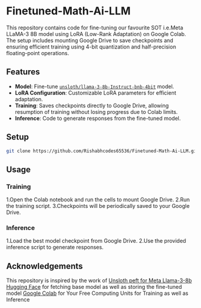 # Finetuned-Math-Ai-LLM
This repository contains code for fine-tuning our favourite SOT i.e.Meta LLaMA-3 8B model using LoRA (Low-Rank Adaptation) on Google Colab. The setup includes mounting Google Drive to save checkpoints and ensuring efficient training using 4-bit quantization and half-precision floating-point operations.

## Features

- **Model**: Fine-tune [`unsloth/llama-3-8b-Instruct-bnb-4bit`](https://huggingface.co/unsloth/llama-3-8b-Instruct-bnb-4bit) model.
- **LoRA Configuration**: Customizable LoRA parameters for efficient adaptation.
- **Training**: Saves checkpoints directly to Google Drive, allowing resumption of training without losing progress due to Colab limits.
- **Inference**: Code to generate responses from the fine-tuned model.


## Setup
```bash
git clone https://github.com/Rishabhcodes65536/Finetuned-Math-Ai-LLM.git
```

## Usage

### Training
1.Open the Colab notebook and run the cells to mount Google Drive.
2.Run the training script.
3.Checkpoints will be periodically saved to your Google Drive.

### Inference
1.Load the best model checkpoint from Google Drive.
2.Use the provided inference script to generate responses.

## Acknowledgements
This repository is inspired by the work of [Unsloth peft for Meta Llama-3-8b](https://github.com/unslothai/unsloth)
[Hugging Face](https://huggingface.co) for fetching base model as well as storing the fine-tuned model
[Google Colab](https://colab.research.google.com) for Your Free Computing Units for Training as well as Inference

